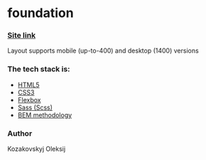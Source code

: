 # foundation
### [Site link](https://o-kozakovskyj.github.io/foundation/)
Layout supports mobile (up-to-400) and desktop (1400) versions
### The tech stack is:
- [HTML5](https://en.wikipedia.org/wiki/HTML5)
- [CSS3](https://en.wikipedia.org/wiki/Cascading_Style_Sheets)
- [Flexbox](https://en.wikipedia.org/wiki/CSS_Flexible_Box_Layout)
- [Sass (Scss)](https://sass-lang.com/)
- [BEM methodology](https://en.bem.info/methodology/)
### Author
Kozakovskyj Oleksij